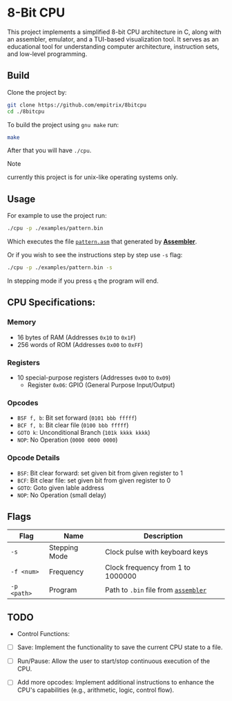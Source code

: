 # 8-Bit CPU
This project implements a simplified 8-bit CPU architecture in C, along with an assembler, emulator, and a TUI-based visualization tool. It serves as an educational tool for understanding computer architecture, instruction sets, and low-level programming.

## Build
Clone the project by:
```bash
git clone https://github.com/empitrix/8bitcpu
cd ./8bitcpu
```

To build the project using `gnu make` run:
```bash
make
```
After that you will have `./cpu`.

> [!NOTE]
> currently this project is for unix-like operating systems only.


## Usage
For example to use the project run:
```bash
./cpu -p ./examples/pattern.bin
```

Which executes the file [`pattern.asm`](https://github.com/Empitrix/assembler/blob/master/examples/pattern.asm) that generated by [**Assembler**](https://github.com/Empitrix/assembler).

Or if you wish to see the instructions step by step use `-s` flag:
```bash
./cpu -p ./examples/pattern.bin -s
```
In stepping mode if you press `q` the program will end.


## CPU Specifications:
### Memory
- 16 bytes of RAM (Addresses `0x10` to `0x1F`)
- 256 words of ROM (Addresses `0x00` to `0xFF`)

### Registers
- 10 special-purpose registers (Addresses `0x00` to `0x09`)
  - Register `0x06`: GPIO (General Purpose Input/Output)

### Opcodes
- `BSF f, b`: Bit set forward (`0101 bbb fffff`)
- `BCF f, b`: Bit clear file (`0100 bbb fffff`)
- `GOTO k`: Unconditional Branch (`101k kkkk kkkk`)
- `NOP`: No Operation (`0000 0000 0000`)

### Opcode Details
- `BSF`: Bit clear forward: set given bit from given register to 1
- `BCF`: Bit clear file: set given bit from given register to 0
- `GOTO`: Goto given lable address
- `NOP`: No Operation (small delay)


## Flags
| Flag        | Name          | Description                       |
|-------------|---------------|-----------------------------------|
| `-s`        | Stepping Mode | Clock pulse with keyboard keys    |
| `-f <num>`  | Frequency     | Clock frequency from 1 to 1000000 |
| `-p <path>` | Program       | Path to `.bin` file from [`assembler`](https://github.com/empitrix/assembler) |


## TODO
* Control Functions:
- [ ] Save: Implement the functionality to save the current CPU state to a file.
- [ ] Run/Pause: Allow the user to start/stop continuous execution of the CPU.
- [ ] Add more opcodes: Implement additional instructions to enhance the CPU's capabilities (e.g., arithmetic, logic, control flow).

